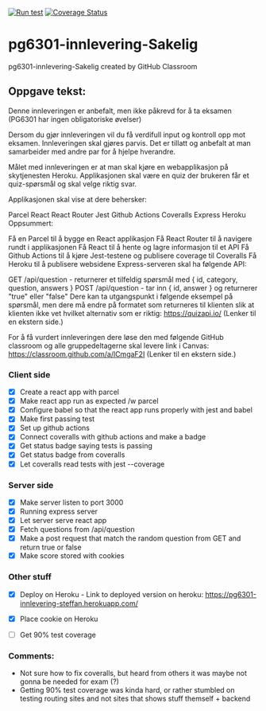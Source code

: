 [![Run test](https://github.com/kristiania-pg6301-2022/pg6301-innlevering-Sakelig/actions/workflows/test.yml/badge.svg)](https://github.com/kristiania-pg6301-2022/pg6301-innlevering-Sakelig/actions/workflows/test.yml) [![Coverage Status](https://coveralls.io/repos/github/kristiania-pg6301-2022/pg6301-innlevering-Sakelig/badge.svg?branch=main)](https://coveralls.io/github/kristiania-pg6301-2022/pg6301-innlevering-Sakelig?branch=main)

# pg6301-innlevering-Sakelig
pg6301-innlevering-Sakelig created by GitHub Classroom

## Oppgave tekst:

Denne innleveringen er anbefalt, men ikke påkrevd for å ta eksamen (PG6301 har ingen obligatoriske øvelser)

Dersom du gjør innleveringen vil du få verdifull input og kontroll opp mot eksamen. Innleveringen skal gjøres parvis. Det er tillatt og anbefalt at man samarbeider med andre par for å hjelpe hverandre.

Målet med innleveringen er at man skal kjøre en webapplikasjon på skytjenesten Heroku. Applikasjonen skal være en quiz der brukeren får et quiz-spørsmål og skal velge riktig svar.

Applikasjonen skal vise at dere behersker:

Parcel
React
React Router
Jest
Github Actions
Coveralls
Express
Heroku
Oppsummert:

Få en Parcel til å bygge en React applikasjon
Få React Router til å navigere rundt i applikasjonen
Få React til å hente og lagre informasjon til et API
Få Github Actions til å kjøre Jest-testene og publisere coverage til Coveralls
Få Heroku til å publisere websidene
Express-serveren skal ha følgende API:

GET /api/question - returnerer et tilfeldig spørsmål med { id, category, question, answers }
POST /api/question - tar inn { id, answer } og returnerer "true" eller "false"
Dere kan ta utgangspunkt i følgende eksempel på spørsmål, men dere må endre på formatet som returneres til klienten slik at klienten ikke vet hvilket alternativ som er riktig: https://quizapi.io/ (Lenker til en ekstern side.)

For å få vurdert innleveringen dere løse den med følgende GitHub classroom og alle gruppedeltagerne skal levere link i Canvas: https://classroom.github.com/a/lCmgaF2I (Lenker til en ekstern side.)

 ### Client side
 * [x] Create a react app with parcel
 * [x] Make react app run as expected /w parcel
 * [x] Configure babel so that the react app runs properly with jest and babel
 * [x] Make first passing test
 * [x] Set up github actions
 * [x] Connect coveralls with github actions and make a badge
 * [x] Get status badge saying tests is passing
 * [x] Get status badge from coveralls
 * [x] Let coveralls read tests with jest --coverage

### Server side
 * [x] Make server listen to port 3000
 * [x] Running express server
 * [x] Let server serve react app
 * [x] Fetch questions from /api/question
 * [x] Make a post request that match the random question from GET and 
   return true or false
 * [x] Make score stored with cookies

### Other stuff

* [x] Deploy on Heroku - Link to deployed version on heroku: https://pg6301-innlevering-steffan.herokuapp.com/
* [x] Place cookie on Heroku
* [ ] Get 90% test coverage


### Comments:

- Not sure how to fix coveralls, but heard from others it was maybe not gonna be needed for exam (?)
- Getting 90% test coverage was kinda hard, or rather stumbled on testing routing sites and not sites that shows stuff themself + backend


